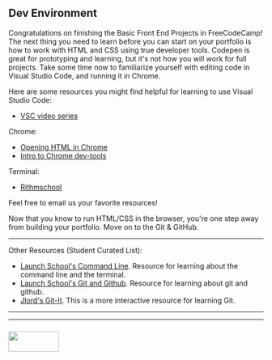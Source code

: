## Dev Environment

Congratulations on finishing the Basic Front End Projects in FreeCodeCamp!  The next thing you need to learn before you can start on your portfolio is how to work with HTML and CSS using true developer tools.  Codepen is great for prototyping and learning, but it's not how you will work for full projects.  Take some time now to familiarize yourself with editing code in Visual Studio Code, and running it in Chrome.


Here are some resources you might find helpful for learning to use Visual Studio Code:
* [VSC video series](https://www.youtube.com/watch?v=DmbvejtiyNo)

Chrome: 
* [Opening HTML in Chrome](https://www.youtube.com/watch?v=iyFKT_uUkik)
* [Intro to Chrome dev-tools](https://www.html5rocks.com/en/tutorials/developertools/part1/)

Terminal:
* [Rithmschool](https://www.rithmschool.com/courses/terminal)

Feel free to email us your favorite resources!

Now that you know to run HTML/CSS in the browser, you're one step away from building your portfolio.  Move on to the Git & GitHub.


___

Other Resources (Student Curated List):
* [Launch School's Command Line](https://launchschool.com/books/command_line). Resource for learning about the command line and the terminal.
* [Launch School's Git and Github](https://launchschool.com/books/git/). Resource for learning about git and github.
* [Jlord's Git-It](https://github.com/jlord/git-it-electron). This is a more interactive resource for learning Git.

___
___
### <a href="http://elewa.education/blog" target="_blank"><img src="https://user-images.githubusercontent.com/18554853/34921062-506450ae-f97d-11e7-875f-6feeb26ad72d.png" width="100" height="40"/></a>